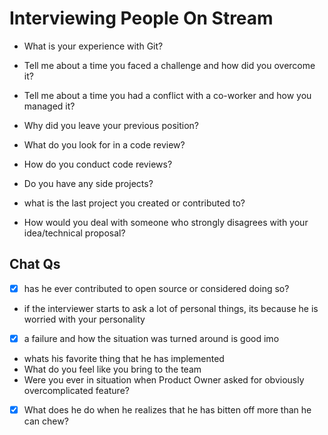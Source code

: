 # Interviewing People On Stream

- What is your experience with Git?
- Tell me about a time you faced a challenge and how did you overcome it?
- Tell me about a time you had a conflict with a co-worker and how you managed it?
- Why did you leave your previous position?

- What do you look for in a code review?
- How do you conduct code reviews?
- Do you have any side projects?
- what is the last project you created or contributed to?

- How would you deal with someone who strongly disagrees with your idea/technical proposal?

## Chat Qs

- [x] has he ever contributed to open source or considered doing so?
- if the interviewer starts to ask a lot of personal things, its because he is worried with your personality
- [x] a failure and how the situation was turned around is good imo
- whats his favorite thing that he has implemented
- What do you feel like you bring to the team
- Were you ever in situation when Product Owner asked for obviously overcomplicated feature?
- [x] What does he do when he realizes that he has bitten off more than he can chew?

